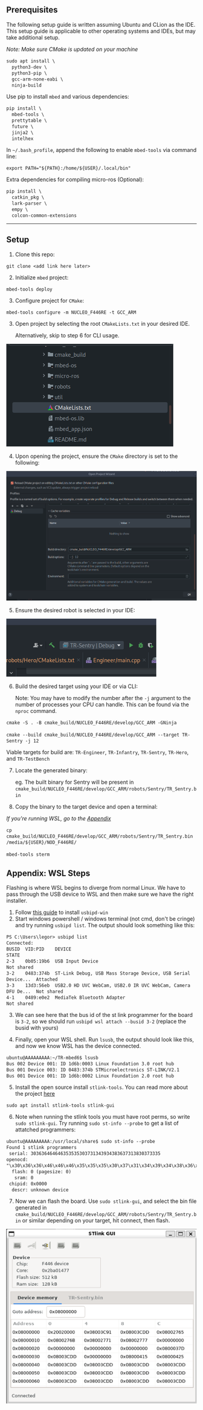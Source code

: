 ## Prerequisites

The following setup guide is written assuming Ubuntu and CLion as the IDE. This setup guide is applicable to other 
operating systems and IDEs, but may take additional setup.

*Note: Make sure CMake is updated on your machine*
```shell
sudo apt install \
  python3-dev \
  python3-pip \
  gcc-arm-none-eabi \
  ninja-build
```

Use pip to install `mbed` and various dependencies:
```shell
pip install \
  mbed-tools \
  prettytable \
  future \
  jinja2 \
  intelhex
```

In `~/.bash_profile`, append the following to enable `mbed-tools` via command line:
```shell
export PATH="${PATH}:/home/${USER}/.local/bin"
```

Extra dependencies for compiling micro-ros (Optional):
```shell
pip install \
  catkin_pkg \
  lark-parser \
  empy \
  colcon-common-extensions
```
---
## Setup
1. Clone this repo:
```shell
git clone <add link here later>
```

2. Initialize `mbed` project:
```shell
mbed-tools deploy
```

3. Configure project for `CMake`:
```shell
mbed-tools configure -m NUCLEO_F446RE -t GCC_ARM
```

3. Open project by selecting the root `CMakeLists.txt` in your desired IDE.
   
    Alternatively, skip to step 6 for CLI usage. 

![img.png](.assets/img.png)

4. Upon opening the project, ensure the `CMake` directory is set to the following:

![img.png](.assets/img2.png)

5. Ensure the desired robot is selected in your IDE:

![img.png](.assets/img3.png)

6. Build the desired target using your IDE or via CLI:
   
   Note: You may have to modify the number after the `-j` argument to the number of processes your CPU can handle.
   This can be found via the `nproc` command.

```shell
cmake -S . -B cmake_build/NUCLEO_F446RE/develop/GCC_ARM -GNinja

cmake --build cmake_build/NUCLEO_F446RE/develop/GCC_ARM --target TR-Sentry -j 12
```

Viable targets for build are: `TR-Engineer`, `TR-Infantry`, `TR-Sentry`, `TR-Hero`, and `TR-TestBench`

7. Locate the generated binary:

    eg. The built binary for Sentry will be present in `cmake_build/NUCLEO_F446RE/develop/GCC_ARM/robots/Sentry/TR_Sentry.bin`


8. Copy the binary to the target device and open a terminal:

*If you're running WSL, go to the [Appendix](#appendix-wsl-steps)*

```shell
cp cmake_build/NUCLEO_F446RE/develop/GCC_ARM/robots/Sentry/TR_Sentry.bin /media/${USER}/NOD_F446RE/

mbed-tools sterm
```

## Appendix: WSL Steps
Flashing is where WSL begins to diverge from normal Linux. We have to pass through the USB device to WSL and then make sure we have the right installer.
1. Follow [this guide](https://learn.microsoft.com/en-us/windows/wsl/connect-usb#attach-a-usb-device) to install `usbipd-win`
2. Start windows powershell / windows terminal (not cmd, don't be cringe) and try running `usbipd list`. The output should look something like this:
```
PS C:\Users\legor> usbipd list
Connected:
BUSID  VID:PID    DEVICE                                                        STATE
2-3    0b05:19b6  USB Input Device                                              Not shared
3-2    0483:374b  ST-Link Debug, USB Mass Storage Device, USB Serial Device...  Attached
3-3    13d3:56eb  USB2.0 HD UVC WebCam, USB2.0 IR UVC WebCam, Camera DFU De...  Not shared
4-1    0489:e0e2  MediaTek Bluetooth Adapter                                    Not shared
```
3. We can see here that the bus id of the st link programmer for the board is `3-2`, so we should run `usbipd wsl attach --busid 3-2` (replace the busid with yours)

4. Finally, open your WSL shell. Run `lsusb`, the output should look like this, and now we know WSL has the device connected.
```
ubuntu@AAAAAAAAA:~/TR-mbed6$ lsusb
Bus 002 Device 001: ID 1d6b:0003 Linux Foundation 3.0 root hub
Bus 001 Device 003: ID 0483:374b STMicroelectronics ST-LINK/V2.1
Bus 001 Device 001: ID 1d6b:0002 Linux Foundation 2.0 root hub
```
5. Install the open source install `stlink-tools`. You can read more about the project [here](https://github.com/stlink-org/stlink)
```shell
sudo apt install stlink-tools stlink-gui
```
6. Note when running the stlink tools you must have root perms, so write `sudo stlink-gui`. Try running `sudo st-info --probe` to get a list of attatched programmers:
```shell
ubuntu@AAAAAAAAA:/usr/local/share$ sudo st-info --probe
Found 1 stlink programmers
 serial: 303636464646353535303731343934383637313830373335
openocd: "\x30\x36\x36\x46\x46\x46\x35\x35\x35\x30\x37\x31\x34\x39\x34\x38\x36\x37\x31\x38\x30\x37\x33\x35"
  flash: 0 (pagesize: 0)
   sram: 0
 chipid: 0x0000
  descr: unknown device
```
7. Now we can flash the board. Use `sudo stlink-gui`, and select the bin file generated in `cmake_build/NUCLEO_F446RE/develop/GCC_ARM/robots/Sentry/TR_Sentry.bin` or similar depending on your target, hit connect, then flash.

![What it should look like](./.assets/stlinkgui.png)
###